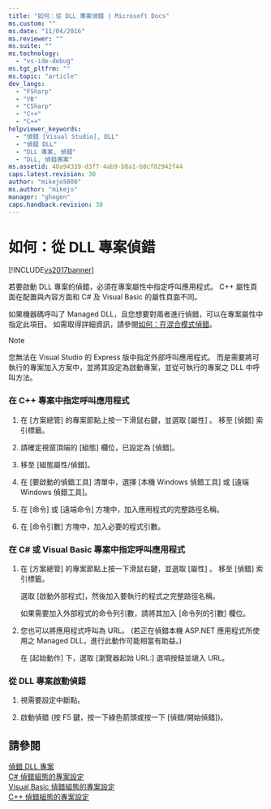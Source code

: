 ```yaml
---
title: "如何：從 DLL 專案偵錯 | Microsoft Docs"
ms.custom: ""
ms.date: "11/04/2016"
ms.reviewer: ""
ms.suite: ""
ms.technology: 
  - "vs-ide-debug"
ms.tgt_pltfrm: ""
ms.topic: "article"
dev_langs: 
  - "FSharp"
  - "VB"
  - "CSharp"
  - "C++"
  - "C++"
helpviewer_keywords: 
  - "偵錯 [Visual Studio], DLL"
  - "偵錯 DLL"
  - "DLL 專案, 偵錯"
  - "DLL, 偵錯專案"
ms.assetid: 40a94339-d3f7-4ab9-b8a1-b8cf82942f44
caps.latest.revision: 30
author: "mikejo5000"
ms.author: "mikejo"
manager: "ghogen"
caps.handback.revision: 30
---
```

# 如何：從 DLL 專案偵錯
[!INCLUDE[vs2017banner](../code-quality/includes/vs2017banner.md)]

若要啟動 DLL 專案的偵錯，必須在專案屬性中指定呼叫應用程式。  C\+\+ 屬性頁面在配置與內容方面和 C\# 及 Visual Basic 的屬性頁面不同。  
  
 如果機器碼呼叫了 Managed DLL，且您想要對兩者進行偵錯，可以在專案屬性中指定此項目。  如需取得詳細資訊，請參閱[如何：在混合模式偵錯](../debugger/how-to-debug-in-mixed-mode.md)。  
  
> [!NOTE]
>  您無法在 Visual Studio 的 Express 版中指定外部呼叫應用程式。  而是需要將可執行的專案加入方案中，並將其設定為啟動專案，並從可執行的專案之 DLL 中呼叫方法。  
  
### 在 C\+\+ 專案中指定呼叫應用程式  
  
1.  在 \[方案總管\] 的專案節點上按一下滑鼠右鍵，並選取 \[屬性\] 。  移至 \[偵錯\] 索引標籤。  
  
2.  請確定視窗頂端的 \[組態\] 欄位，已設定為 \[偵錯\]。  
  
3.  移至 \[組態屬性\/偵錯\]。  
  
4.  在 \[要啟動的偵錯工具\] 清單中，選擇 \[本機 Windows 偵錯工具\] 或 \[遠端 Windows 偵錯工具\]。  
  
5.  在 \[命令\] 或 \[遠端命令\] 方塊中，加入應用程式的完整路徑名稱。  
  
6.  在 \[命令引數\] 方塊中，加入必要的程式引數。  
  
### 在 C\# 或 Visual Basic 專案中指定呼叫應用程式  
  
1.  在 \[方案總管\] 的專案節點上按一下滑鼠右鍵，並選取 \[屬性\] 。  移至 \[偵錯\] 索引標籤。  
  
     選取 \[啟動外部程式\]，然後加入要執行的程式之完整路徑名稱。  
  
     如果需要加入外部程式的命令列引數，請將其加入 \[命令列的引數\] 欄位。  
  
2.  您也可以將應用程式呼叫為 URL。  \(若正在偵錯本機 ASP.NET 應用程式所使用之 Managed DLL，進行此動作可能相當有助益。\)  
  
     在 \[起始動作\] 下，選取 \[瀏覽器起始 URL:\] 選項按鈕並塡入 URL。  
  
### 從 DLL 專案啟動偵錯  
  
1.  視需要設定中斷點。  
  
2.  啟動偵錯 \(按 F5 鍵，按一下綠色箭頭或按一下 \[偵錯\/開始偵錯\]\)。  
  
## 請參閱  
 [偵錯 DLL 專案](../debugger/debugging-dll-projects.md)   
 [C\# 偵錯組態的專案設定](../debugger/project-settings-for-csharp-debug-configurations.md)   
 [Visual Basic 偵錯組態的專案設定](../debugger/project-settings-for-a-visual-basic-debug-configuration.md)   
 [C\+\+ 偵錯組態的專案設定](../debugger/project-settings-for-a-cpp-debug-configuration.md)